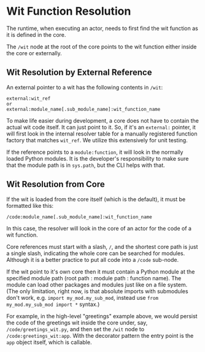# Wit Function Resolution
The runtime, when executing an actor, needs to first find the wit function as it is defined in the core.

The `/wit` node at the root of the core points to the wit function either inside the core or externally. 

## Wit Resolution by External Reference
An external pointer to a wit has the following contents in `/wit`:
```
external:wit_ref
or
external:module_name[.sub_module_name]:wit_function_name
```
To make life easier during development, a core does not have to contain the actual wit code itself. It can just point to it. So, if it's an `external:` pointer, it will first look in the internal resolver table for a manually registered function factory that matches `wit_ref`. We utilize this extensively for unit testing.

If the reference points to a `module:function`, it will look in the normally loaded Python modules. It is the developer's responsibility to make sure that the module path is in `sys.path`, but the CLI helps with that.

## Wit Resolution from Core
If the wit is loaded from the core itself (which is the default), it must be formatted like this:
```
/code:module_name[.sub_module_name]:wit_function_name
```
In this case, the resolver will look in the core of an actor for the code of a wit function. 

Core references must start with a slash, `/`, and the shortest core path is just a single slash, indicating the whole core can be searched for modules. Although it is a better practice to put all code into a `/code` sub-node.

If the wit point to it's own core then it must contain a Python module at the specified module path (root path : module path : function name). The module can load other packages and modules just like on a file system. (The only limitation, right now, is that absolute imports with submodules don't work, e.g. `import my_mod.my_sub_mod`, instead use `from my_mod.my_sub_mod import *` syntax.)

For example, in the high-level "greetings" example above, we would persist the code of the greetings wit inside the core under, say, `/code/greetings_wit.py`, and then set the `/wit` node to `/code:greetings_wit:app`. With the decorator pattern the entry point is the `app` object itself, which is callable.